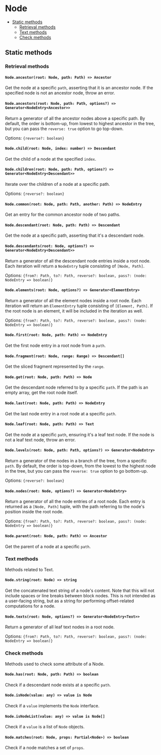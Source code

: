 # Node

- [Static methods](node.md#static-methods)
  - [Retrieval methods](node.md#retrieval-methods)
  - [Text methods](node.md#text-methods)
  - [Check methods](node.md#check-methods)

## Static methods

### Retrieval methods

#### `Node.ancestor(root: Node, path: Path) => Ancestor`

Get the node at a specific `path`, asserting that it is an ancestor node. If the specified node is not an ancestor node, throw an error.

#### `Node.ancestors(root: Node, path: Path, options?) => Generator<NodeEntry<Ancestor>>`

Return a generator of all the ancestor nodes above a specific path. By default, the order is bottom-up, from lowest to highest ancestor in the tree, but you can pass the `reverse: true` option to go top-down.

Options: `{reverse?: boolean}`

#### `Node.child(root: Node, index: number) => Descendant`

Get the child of a node at the specified `index`.

#### `Node.children(root: Node, path: Path, options?) => Generator<NodeEntry<Descendant>>`

Iterate over the children of a node at a specific path.

Options: `{reverse?: boolean}`

#### `Node.common(root: Node, path: Path, another: Path) => NodeEntry`

Get an entry for the common ancestor node of two paths.

#### `Node.descendant(root: Node, path: Path) => Descendant`

Get the node at a specific path, asserting that it's a descendant node.

#### `Node.descendants(root: Node, options?) => Generator<NodeEntry<Descendant>>`

Return a generator of all the descendant node entries inside a root node. Each iteration will return a `NodeEntry` tuple consisting of `[Node, Path]`.

Options: `{from?: Path, to?: Path, reverse?: boolean, pass?: (node: NodeEntry => boolean)}`

#### `Node.elements(root: Node, options?) => Generator<ElementEntry>`

Return a generator of all the element nodes inside a root node. Each iteration will return an `ElementEntry` tuple consisting of `[Element, Path]`. If the root node is an element, it will be included in the iteration as well.

Options: `{from?: Path, to?: Path, reverse?: boolean, pass?: (node: NodeEntry => boolean)}`

#### `Node.first(root: Node, path: Path) => NodeEntry`

Get the first node entry in a root node from a `path`.

#### `Node.fragment(root: Node, range: Range) => Descendant[]`

Get the sliced fragment represented by the `range`.

#### `Node.get(root: Node, path: Path) => Node`

Get the descendant node referred to by a specific `path`. If the path is an empty array, get the root node itself.

#### `Node.last(root: Node, path: Path) => NodeEntry`

Get the last node entry in a root node at a specific `path`.

#### `Node.leaf(root: Node, path: Path) => Text`

Get the node at a specific `path`, ensuring it's a leaf text node. If the node is not a leaf text node, throw an error.

#### `Node.levels(root: Node, path: Path, options?) => Generator<NodeEntry>`

Return a generator of the nodes in a branch of the tree, from a specific `path`. By default, the order is top-down, from the lowest to the highest node in the tree, but you can pass the `reverse: true` option to go bottom-up.

Options: `{reverse?: boolean}`

#### `Node.nodes(root: Node, options?) => Generator<NodeEntry>`

Return a generator of all the node entries of a root node. Each entry is returned as a `[Node, Path]` tuple, with the path referring to the node's position inside the root node.

Options: `{from?: Path, to?: Path, reverse?: boolean, pass?: (node: NodeEntry => boolean)}`

#### `Node.parent(root: Node, path: Path) => Ancestor`

Get the parent of a node at a specific `path`.

### Text methods

Methods related to Text.

#### `Node.string(root: Node) => string`

Get the concatenated text string of a node's content. Note that this will not include spaces or line breaks between block nodes. This is not intended as a user-facing string, but as a string for performing offset-related computations for a node.

#### `Node.texts(root: Node, options?) => Generator<NodeEntry<Text>>`

Return a generator of all leaf text nodes in a root node.

Options: `{from?: Path, to?: Path, reverse?: boolean, pass?: (node: NodeEntry => boolean)}`

### Check methods

Methods used to check some attribute of a Node.

#### `Node.has(root: Node, path: Path) => boolean`

Check if a descendant node exists at a specific `path`.

#### `Node.isNode(value: any) => value is Node`

Check if a `value` implements the `Node` interface.

#### `Node.isNodeList(value: any) => value is Node[]`

Check if a `value` is a list of `Node` objects.

#### `Node.matches(root: Node, props: Partial<Node>) => boolean`

Check if a node matches a set of `props`.
